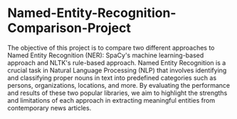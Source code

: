# Named-Entity-Recognition-Comparison-Project
The objective of this project is to compare two different approaches to Named Entity Recognition (NER): SpaCy's machine learning-based approach and NLTK's rule-based approach. Named Entity Recognition is a crucial task in Natural Language Processing (NLP) that involves identifying and classifying proper nouns in text into predefined categories such as persons, organizations, locations, and more. By evaluating the performance and results of these two popular libraries, we aim to highlight the strengths and limitations of each approach in extracting meaningful entities from contemporary news articles.
